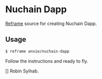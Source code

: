 # Nuchain Dapp

[Reframe](https://github.com/ansvia/reframe) source for creating Nuchain Dapp.

## Usage

```bash
$ reframe anvie/nuchain-dapp
```

Follow the instructions and ready to fly.

[] Robin Syihab.

